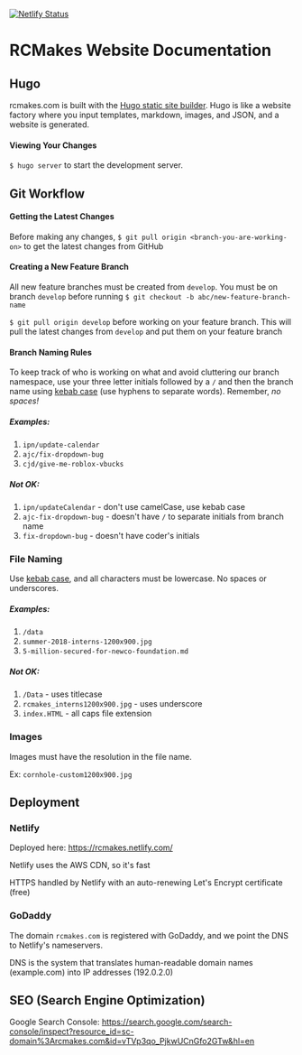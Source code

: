 [![Netlify Status](https://api.netlify.com/api/v1/badges/eb482406-a9c2-4edf-898f-ba1ba8a29dcb/deploy-status)](https://app.netlify.com/sites/rcmakes/deploys)

# RCMakes Website Documentation

## Hugo

rcmakes.com is built with the [Hugo static site builder](gohugo.io). Hugo is like a website factory where you input templates, markdown, images, and JSON, and a website is generated.

#### Viewing Your Changes

`$ hugo server` to start the development server.

## Git Workflow

#### Getting the Latest Changes

Before making any changes, `$ git pull origin <branch-you-are-working-on>` to get the latest changes from GitHub

#### Creating a New Feature Branch

All new feature branches must be created from `develop`. You must be on branch `develop` before running `$ git checkout -b abc/new-feature-branch-name`

`$ git pull origin develop` before working on your feature branch. This will pull the latest changes from `develop` and put them on your feature branch

#### Branch Naming Rules

To keep track of who is working on what and avoid cluttering our branch namespace, use your three letter initials followed by a `/` and then the branch name using [kebab case](http://wiki.c2.com/?KebabCase) (use hyphens to separate words). Remember, *no spaces!*

##### Examples:

1. `ipn/update-calendar`
2. `ajc/fix-dropdown-bug`
3. `cjd/give-me-roblox-vbucks`

##### Not OK:

1. `ipn/updateCalendar` - don't use camelCase, use kebab case
2. `ajc-fix-dropdown-bug` - doesn't have `/` to separate initials from branch name
3. `fix-dropdown-bug` - doesn't have coder's initials

### File Naming

Use [kebab case](http://wiki.c2.com/?KebabCase), and all characters must be lowercase. No spaces or underscores.

##### Examples:

1. `/data`
2. `summer-2018-interns-1200x900.jpg`
3. `5-million-secured-for-newco-foundation.md`

##### Not OK:

1. `/Data` - uses titlecase
2. `rcmakes_interns1200x900.jpg` - uses underscore
3. `index.HTML` - all caps file extension

### Images

Images must have the resolution in the file name.

Ex: `cornhole-custom1200x900.jpg`

## Deployment

### Netlify

Deployed here: https://rcmakes.netlify.com/

Netlify uses the AWS CDN, so it's fast

HTTPS handled by Netlify with an auto-renewing Let's Encrypt certificate (free)

### GoDaddy

The domain `rcmakes.com` is registered with GoDaddy, and we point the DNS to Netlify's nameservers.

DNS is the system that translates human-readable domain names (example.com) into IP addresses (192.0.2.0)

## SEO (Search Engine Optimization)

Google Search Console: https://search.google.com/search-console/inspect?resource_id=sc-domain%3Arcmakes.com&id=vTVp3qo_PjkwUCnGfo2GTw&hl=en
